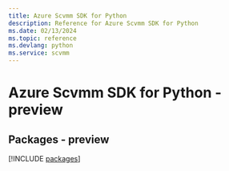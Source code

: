 ```yaml
---
title: Azure Scvmm SDK for Python
description: Reference for Azure Scvmm SDK for Python
ms.date: 02/13/2024
ms.topic: reference
ms.devlang: python
ms.service: scvmm
---
```

# Azure Scvmm SDK for Python - preview
## Packages - preview
[!INCLUDE [packages](scvmm-index.md)]